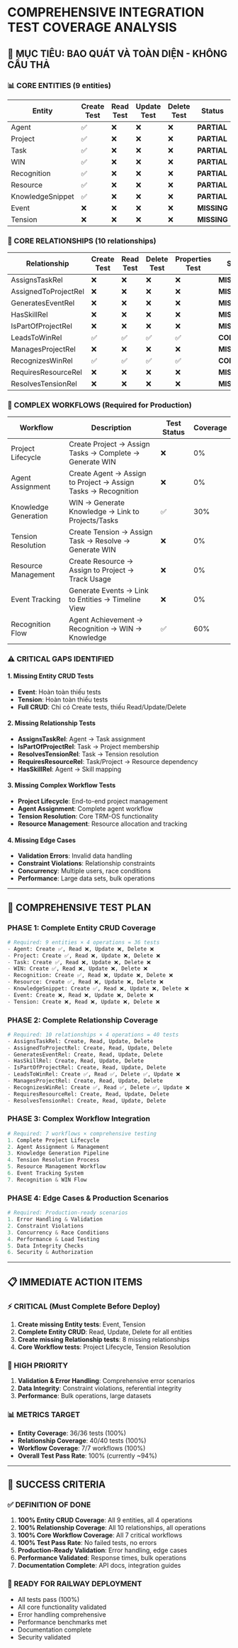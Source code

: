 # COMPREHENSIVE INTEGRATION TEST COVERAGE ANALYSIS

## 🎯 MỤC TIÊU: BAO QUÁT VÀ TOÀN DIỆN - KHÔNG CẨU THẢ

### 📊 CORE ENTITIES (9 entities)
| Entity | Create Test | Read Test | Update Test | Delete Test | Status |
|--------|-------------|-----------|-------------|-------------|---------|
| Agent | ✅ | ❌ | ❌ | ❌ | **PARTIAL** |
| Project | ✅ | ❌ | ❌ | ❌ | **PARTIAL** |
| Task | ✅ | ❌ | ❌ | ❌ | **PARTIAL** |
| WIN | ✅ | ❌ | ❌ | ❌ | **PARTIAL** |
| Recognition | ✅ | ❌ | ❌ | ❌ | **PARTIAL** |
| Resource | ✅ | ❌ | ❌ | ❌ | **PARTIAL** |
| KnowledgeSnippet | ✅ | ❌ | ❌ | ❌ | **PARTIAL** |
| Event | ❌ | ❌ | ❌ | ❌ | **MISSING** |
| Tension | ❌ | ❌ | ❌ | ❌ | **MISSING** |

### 🔗 CORE RELATIONSHIPS (10 relationships)
| Relationship | Create Test | Read Test | Delete Test | Properties Test | Status |
|--------------|-------------|-----------|-------------|-----------------|---------|
| AssignsTaskRel | ❌ | ❌ | ❌ | ❌ | **MISSING** |
| AssignedToProjectRel | ❌ | ❌ | ❌ | ❌ | **MISSING** |
| GeneratesEventRel | ❌ | ❌ | ❌ | ❌ | **MISSING** |
| HasSkillRel | ❌ | ❌ | ❌ | ❌ | **MISSING** |
| IsPartOfProjectRel | ❌ | ❌ | ❌ | ❌ | **MISSING** |
| LeadsToWinRel | ✅ | ✅ | ✅ | ✅ | **COMPLETE** |
| ManagesProjectRel | ❌ | ❌ | ❌ | ❌ | **MISSING** |
| RecognizesWinRel | ✅ | ✅ | ✅ | ✅ | **COMPLETE** |
| RequiresResourceRel | ❌ | ❌ | ❌ | ❌ | **MISSING** |
| ResolvesTensionRel | ❌ | ❌ | ❌ | ❌ | **MISSING** |

### 🔀 COMPLEX WORKFLOWS (Required for Production)
| Workflow | Description | Test Status | Coverage |
|----------|-------------|-------------|----------|
| Project Lifecycle | Create Project → Assign Tasks → Complete → Generate WIN | ❌ | 0% |
| Agent Assignment | Create Agent → Assign to Project → Assign Tasks → Recognition | ❌ | 0% |
| Knowledge Generation | WIN → Generate Knowledge → Link to Projects/Tasks | ✅ | 30% |
| Tension Resolution | Create Tension → Assign Task → Resolve → Generate WIN | ❌ | 0% |
| Resource Management | Create Resource → Assign to Project → Track Usage | ❌ | 0% |
| Event Tracking | Generate Events → Link to Entities → Timeline View | ❌ | 0% |
| Recognition Flow | Agent Achievement → Recognition → WIN → Knowledge | ✅ | 60% |

### ⚠️ CRITICAL GAPS IDENTIFIED

#### 1. **Missing Entity CRUD Tests**
- **Event**: Hoàn toàn thiếu tests
- **Tension**: Hoàn toàn thiếu tests  
- **Full CRUD**: Chỉ có Create tests, thiếu Read/Update/Delete

#### 2. **Missing Relationship Tests**
- **AssignsTaskRel**: Agent → Task assignment
- **IsPartOfProjectRel**: Task → Project membership
- **ResolvesTensionRel**: Task → Tension resolution
- **RequiresResourceRel**: Task/Project → Resource dependency
- **HasSkillRel**: Agent → Skill mapping

#### 3. **Missing Complex Workflow Tests**
- **Project Lifecycle**: End-to-end project management
- **Agent Assignment**: Complete agent workflow
- **Tension Resolution**: Core TRM-OS functionality
- **Resource Management**: Resource allocation and tracking

#### 4. **Missing Edge Cases**
- **Validation Errors**: Invalid data handling
- **Constraint Violations**: Relationship constraints
- **Concurrency**: Multiple users, race conditions
- **Performance**: Large data sets, bulk operations

---

## 🚀 COMPREHENSIVE TEST PLAN

### PHASE 1: Complete Entity CRUD Coverage
```python
# Required: 9 entities × 4 operations = 36 tests
- Agent: Create ✅, Read ❌, Update ❌, Delete ❌
- Project: Create ✅, Read ❌, Update ❌, Delete ❌  
- Task: Create ✅, Read ❌, Update ❌, Delete ❌
- WIN: Create ✅, Read ❌, Update ❌, Delete ❌
- Recognition: Create ✅, Read ❌, Update ❌, Delete ❌
- Resource: Create ✅, Read ❌, Update ❌, Delete ❌
- KnowledgeSnippet: Create ✅, Read ❌, Update ❌, Delete ❌
- Event: Create ❌, Read ❌, Update ❌, Delete ❌
- Tension: Create ❌, Read ❌, Update ❌, Delete ❌
```

### PHASE 2: Complete Relationship Coverage
```python
# Required: 10 relationships × 4 operations = 40 tests
- AssignsTaskRel: Create, Read, Update, Delete
- AssignedToProjectRel: Create, Read, Update, Delete
- GeneratesEventRel: Create, Read, Update, Delete
- HasSkillRel: Create, Read, Update, Delete
- IsPartOfProjectRel: Create, Read, Update, Delete
- LeadsToWinRel: Create ✅, Read ✅, Delete ✅, Update ❌
- ManagesProjectRel: Create, Read, Update, Delete
- RecognizesWinRel: Create ✅, Read ✅, Delete ✅, Update ❌
- RequiresResourceRel: Create, Read, Update, Delete
- ResolvesTensionRel: Create, Read, Update, Delete
```

### PHASE 3: Complex Workflow Integration
```python
# Required: 7 workflows × comprehensive testing
1. Complete Project Lifecycle
2. Agent Assignment & Management
3. Knowledge Generation Pipeline
4. Tension Resolution Process
5. Resource Management Workflow
6. Event Tracking System
7. Recognition & WIN Flow
```

### PHASE 4: Edge Cases & Production Scenarios
```python
# Required: Production-ready scenarios
1. Error Handling & Validation
2. Constraint Violations
3. Concurrency & Race Conditions
4. Performance & Load Testing
5. Data Integrity Checks
6. Security & Authorization
```

---

## 📋 IMMEDIATE ACTION ITEMS

### ⚡ CRITICAL (Must Complete Before Deploy)
1. **Create missing Entity tests**: Event, Tension
2. **Complete Entity CRUD**: Read, Update, Delete for all entities  
3. **Create missing Relationship tests**: 8 missing relationships
4. **Core Workflow tests**: Project Lifecycle, Tension Resolution

### 🔧 HIGH PRIORITY
1. **Validation & Error Handling**: Comprehensive error scenarios
2. **Data Integrity**: Constraint violations, referential integrity
3. **Performance**: Bulk operations, large datasets

### 📊 METRICS TARGET
- **Entity Coverage**: 36/36 tests (100%)
- **Relationship Coverage**: 40/40 tests (100%)  
- **Workflow Coverage**: 7/7 workflows (100%)
- **Overall Test Pass Rate**: 100% (currently ~94%)

---

## 🎯 SUCCESS CRITERIA

### ✅ DEFINITION OF DONE
1. **100% Entity CRUD Coverage**: All 9 entities, all 4 operations
2. **100% Relationship Coverage**: All 10 relationships, all operations
3. **100% Core Workflow Coverage**: All 7 critical workflows
4. **100% Test Pass Rate**: No failed tests, no errors
5. **Production-Ready Validation**: Error handling, edge cases
6. **Performance Validated**: Response times, bulk operations
7. **Documentation Complete**: API docs, integration guides

### 🚀 READY FOR RAILWAY DEPLOYMENT
- All tests pass (100%)
- All core functionality validated
- Error handling comprehensive
- Performance benchmarks met
- Documentation complete
- Security validated 